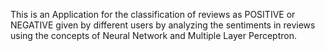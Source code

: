 This is an Application for the classification of reviews as POSITIVE or NEGATIVE given by different users by analyzing the sentiments in reviews using the concepts of Neural Network and Multiple Layer Perceptron.